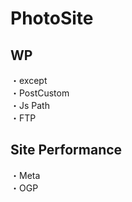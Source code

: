 # PhotoSite  

## WP  
・except                                                                 　　                                                          
・PostCustom  
・Js Path  
・FTP

## Site Performance
・Meta  
・OGP
